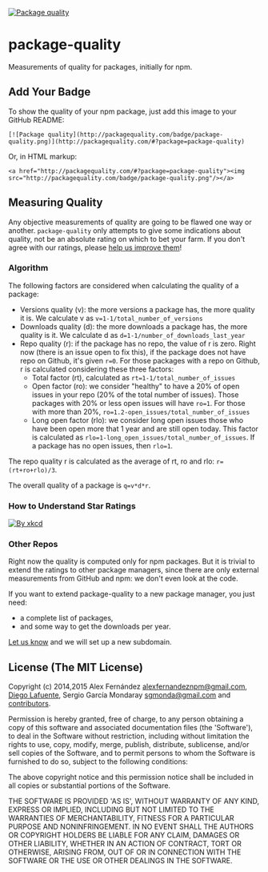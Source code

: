 [![Package quality](http://packagequality.com/badge/package-quality.png)](http://packagequality.com/#?package=package-quality)

# package-quality

Measurements of quality for packages, initially for npm.

## Add Your Badge

To show the quality of your npm package, just add this image to your GitHub README:

```
[![Package quality](http://packagequality.com/badge/package-quality.png)](http://packagequality.com/#?package=package-quality)
```

Or, in HTML markup:

```
<a href="http://packagequality.com/#?package=package-quality"><img src="http://packagequality.com/badge/package-quality.png"/></a>
```

## Measuring Quality

Any objective measurements of quality are going to be flawed one way or another.
`package-quality` only attempts to give some indications about quality,
not be an absolute rating on which to bet your farm.
If you don't agree with our ratings, please [help us improve them](https://github.com/alexfernandez/package-quality/pulls)!

### Algorithm

The following factors are considered when calculating the quality of a package:
  - Versions quality (v): the more versions a package has, the more quality it is. We calculate v as ```v=1-1/total_number_of_versions```
  - Downloads quality (d): the more downloads a package has, the more quality is it. We calculate d as ```d=1-1/number_of_downloads_last_year```
  - Repo quality (r): if the package has no repo, the value of r is zero. Right now (there is an issue open to fix this), if the package does not have repo on Github, it's given ```r=0```. For those packages with a repo on Github, r is calculated considering these three factors:
    - Total factor (rt), calculated as ```rt=1-1/total_number_of_issues```
    - Open factor (ro): we consider "healthy" to have a 20% of open issues in your repo (20% of the total number of issues). Those packages with 20% or less open issues will have ```ro=1```. For those with more than 20%, ```ro=1.2-open_issues/total_number_of_issues```
    - Long open factor (rlo): we consider long open issues those who have been open more that 1 year and are still open today. This factor is calculated as ```rlo=1-long_open_issues/total_number_of_issues```. If a package has no open issues, then ```rlo=1```.

The repo quality r is calculated as the average of rt, ro and rlo: ```r=(rt+ro+rlo)/3```.

The overall quality of a package is ```q=v*d*r```.

### How to Understand Star Ratings

[![By xkcd](http://imgs.xkcd.com/comics/star_ratings.png)](http://xkcd.com/1098/)

### Other Repos

Right now the quality is computed only for npm packages.
But it is trivial to extend the ratings to other package managers,
since there are only external measurements from GitHub and npm:
we don't even look at the code.

If you want to extend package-quality to a new package manager,
you just need:

* a complete list of packages,
* and some way to get the downloads per year.

[Let us know](mailto:alexfernandeznpm@gmail.com) and we will set up a new subdomain.

## License (The MIT License)

Copyright (c) 2014,2015 Alex Fernández <alexfernandeznpm@gmail.com>,
[Diego Lafuente](https://github.com/tufosa),
Sergio García Mondaray <sgmonda@gmail.com>
and [contributors](https://github.com/alexfernandez/package-quality/graphs/contributors).

Permission is hereby granted, free of charge, to any person obtaining a copy of this software and associated documentation files (the 'Software'), to deal in the Software without restriction, including without limitation the rights to use, copy, modify, merge, publish, distribute, sublicense, and/or sell copies of the Software, and to permit persons to whom the Software is furnished to do so, subject to the following conditions:

The above copyright notice and this permission notice shall be included in all copies or substantial portions of the Software.

THE SOFTWARE IS PROVIDED 'AS IS', WITHOUT WARRANTY OF ANY KIND, EXPRESS OR IMPLIED, INCLUDING BUT NOT LIMITED TO THE WARRANTIES OF MERCHANTABILITY, FITNESS FOR A PARTICULAR PURPOSE AND NONINFRINGEMENT. IN NO EVENT SHALL THE AUTHORS OR COPYRIGHT HOLDERS BE LIABLE FOR ANY CLAIM, DAMAGES OR OTHER LIABILITY, WHETHER IN AN ACTION OF CONTRACT, TORT OR OTHERWISE, ARISING FROM, OUT OF OR IN CONNECTION WITH THE SOFTWARE OR THE USE OR OTHER DEALINGS IN THE SOFTWARE.


